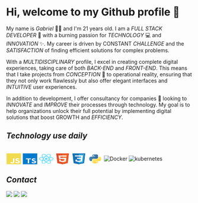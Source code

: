 <h1>Hi, welcome to my Github  profile 👋</h1>

My name is *Gabriel* 👨‍💻 and I'm 21 years old. I am a *FULL STACK DEVELOPER* 🚀 with a burning passion for *TECHNOLOGY* 💻 and *INNOVATION* ✨. My career is driven by CONSTANT *CHALLENGE* and the *SATISFACTION* of finding efficient solutions for complex problems.

With a *MULTIDISCIPLINARY* profile, I excel in creating complete digital experiences, taking care of both *BACK-END* and *FRONT-END*. This means that I take projects from *CONCEPTION* 📝 to operational reality, ensuring that they not only work flawlessly but also offer elegant interfaces and *INTUITIVE* user experiences.

In addition to development, I offer consultancy for companies 🏢 looking to *INNOVATE* and *IMPROVE* their processes through technology. My goal is to help organizations unlock their full potential by implementing digital solutions that boost GROWTH and *EFFICIENCY*.


<h2><i>Technology use daily</i></h2>

<div style="display: inline_block"><br>
  <img align="center" alt="Js" height="30" width="40" src="https://raw.githubusercontent.com/devicons/devicon/master/icons/javascript/javascript-plain.svg">
  <img align="center" alt="Ts" height="30" width="40" src="https://raw.githubusercontent.com/devicons/devicon/master/icons/typescript/typescript-plain.svg">
  <img align="center" alt="React" height="30" width="40" src="https://raw.githubusercontent.com/devicons/devicon/master/icons/react/react-original.svg">
  <img align="center" alt="HTML" height="30" width="40" src="https://raw.githubusercontent.com/devicons/devicon/master/icons/html5/html5-original.svg">
  <img align="center" alt="CSS" height="30" width="40" src="https://raw.githubusercontent.com/devicons/devicon/master/icons/css3/css3-original.svg">
  <img align="center" alt="Python" height="30" width="40" src="https://raw.githubusercontent.com/devicons/devicon/master/icons/python/python-original.svg">
  <img align="center" alt="Docker" height="30" width="40" src="https://cdn.jsdelivr.net/gh/devicons/devicon/icons/docker/docker-plain.svg">
  <img align="center" alt="kubernetes" height="30" width="40" src="https://cdn.jsdelivr.net/gh/devicons/devicon/icons/kubernetes/kubernetes-plain.svg">
</div>

## <i>Contact</i>

<div>
<a href = "mailto:bielopes.fsilva@gmail.com"><img loading="lazy" src="https://img.shields.io/badge/Gmail-D14836?style=for-the-badge&logo=gmail&logoColor=white" target="_blank"></a>
<a href="https://www.linkedin.com/in/gabriel-lopes-a5a9a11a1" target="_blank"><img loading="lazy" src="https://img.shields.io/badge/-LinkedIn-%230077B5?style=for-the-badge&logo=linkedin&logoColor=white" target="_blank"></a>   
<a href="https://wa.me/5561981405831" target="_blank"><img loading="lazy" src="https://img.shields.io/badge/WhatsApp-25D366?style=for-the-badge&logo=whatsapp&logoColor=white" target="_blank"></a>   
</div>
